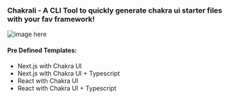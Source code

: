 ### Chakrali - A CLI Tool to quickly generate chakra ui starter files with your fav framework!

![image here]()

#### Pre Defined Templates:

- Next.js with Chakra UI
- Next.js with Chakra UI + Typescript
- React with Chakra UI
- React with Chakra UI + Typescript
